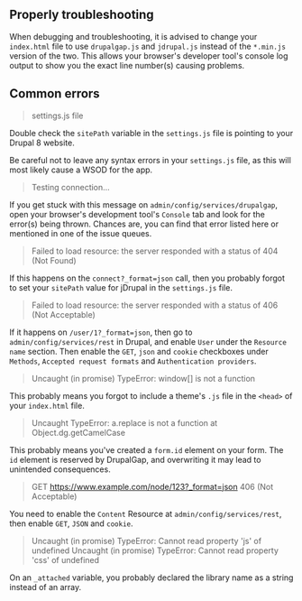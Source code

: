 ## Properly troubleshooting

When debugging and troubleshooting, it is advised to change your `index.html` file to use `drupalgap.js` and `jdrupal.js` instead of the `*.min.js` version of the two. This allows your browser's developer tool's console log output to show you the exact line number(s) causing problems.

## Common errors

> settings.js file

Double check the `sitePath` variable in the `settings.js` file is pointing to your Drupal 8 website.

Be careful not to leave any syntax errors in your `settings.js` file, as this will most likely cause a WSOD for the app.

> Testing connection...

If you get stuck with this message on `admin/config/services/drupalgap`, open your browser's development tool's `Console` tab and look for the error(s) being thrown. Chances are, you can find that error listed here or mentioned in one of the issue queues.

> Failed to load resource: the server responded with a status of 404 (Not Found)

If this happens on the `connect?_format=json` call, then you probably forgot to set your `sitePath` value for jDrupal in the `settings.js` file.

> Failed to load resource: the server responded with a status of 406 (Not Acceptable)

If it happens on `/user/1?_format=json`, then go to `admin/config/services/rest` in Drupal, and enable `User` under the `Resource name` section. Then enable the `GET`, `json` and `cookie` checkboxes under `Methods`, `Accepted request formats` and `Authentication providers`.

> Uncaught (in promise) TypeError: window[] is not a function

This probably means you forgot to include a theme's `.js` file in the `<head>` of your `index.html` file.

> Uncaught TypeError: a.replace is not a function at Object.dg.getCamelCase

This probably means you've created a `form.id` element on your form. The `id` element is reserved by DrupalGap, and overwriting it may lead to unintended consequences.

> GET https://www.example.com/node/123?_format=json 406 (Not Acceptable)

You need to enable the `Content` Resource at `admin/config/services/rest`, then enable `GET`, `JSON` and `cookie`.

> Uncaught (in promise) TypeError: Cannot read property 'js' of undefined
> Uncaught (in promise) TypeError: Cannot read property 'css' of undefined

On an `_attached` variable, you probably declared the library name as a string instead of an array.
